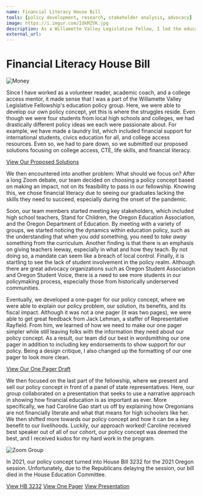 ```yaml
---
name: Financial Literacy House Bill
tools: [policy development, research, stakeholder analysis, advocacy]
image: https://i.imgur.com/IdkMZVK.jpg
description: As a Willamette Valley Legislative Fellow, I led the education policy group in developing a financial literacy policy concept, which resulted in our idea becoming HB 3232 during the 2021 session.
external_url: 
---
```


# Financial Literacy House Bill

![Money](https://i.imgur.com/IdkMZVK.jpg)

Since I have worked as a volunteer reader, academic coach, and a college access mentor, it made sense that I was a part of the Willamette Valley Legislative Fellowship's education policy group. Here, we were able to develop our own policy concept, yet this is where the struggles reside. Even though we were four students from local high schools and colleges, we had drastically different policy ideas we each were passionate about. For example, we have made a laundry list, which included financial support for international students, civics education for all, and college access resources. Even so, we had to pare down, so we submitted our proposed solutions focusing on college access, CTE, life skills, and financial literacy.

<a class="btn btn-outline-primary" href="https://drive.google.com/file/d/18eeGyLG5AHMkxXqgSOUq6LC0RRGzYdAc/view?usp=sharing" target="_blank" role="button">View Our Proposed Solutions</a> 

We then encountered into another problem: What should we focus on? After a long Zoom debate, our team decided on choosing a policy concept based on making an impact, not on its feasibility to pass in our fellowship. Knowing this, we chose financial literacy due to seeing our graduates lacking the skills they need to succeed, especially during the onset of the pandemic.

Soon, our team members started meeting key stakeholders, which included high school teachers, Stand for Children, the Oregon Education Association, and the Oregon Department of Education. By meeting with a variety of groups, we started noticing the dynamics within education policy, such as the understanding that when you *add* something, you need to *take away* something from the curriculum. Another finding is that there is an emphasis on giving teachers leeway, especially in what and how they teach. By not doing so, a mandate can seem like a breach of local control. Finally, it is startling to see the lack of student involvement in the policy realm. Although there are great advocacy organizations such as Oregon Student Association and Oregon Student Voice, there is a need to see more students in our policymaking process, especially those from historically underserved communities.

Eventually, we developed a one-pager for our policy concept, where we were able to explain our policy problem, our solution, its benefits, and its fiscal impact. Although it was not a one pager (it was two pages), we were able to get great feedback from Jack Lehman, a staffer of Representative Rayfield. From him, we learned of how we need to make our one pager simpler while still leaving folks with the information they need about our policy concept. As a result, our team did our best in wordsmithing our one pager in addition to including key endorsements to show support for our policy. Being a design critique, I also changed up the formatting of our one pager to look more clean.

<a class="btn btn-outline-primary" href="https://drive.google.com/file/d/18eeGyLG5AHMkxXqgSOUq6LC0RRGzYdAc/view?usp=sharing" target="_blank" role="button">View Our One Pager Draft</a> 

We then focused on the last part of the fellowship, where we present and sell our policy concept in front of a panel of state representatives. Here, our group collaborated on a presentation that seeks to use a narrative approach in showing how financial education is as important as ever. More specifically, we had Caroline Gao start us off by explaining how Oregonians are not financially literate and what that means for high schoolers like her. We then shifted more towards our policy concept and how it can be a key benefit to our livelihoods. Luckily, our approach worked! Caroline received best speaker out of all of our cohort, our policy concept was deemed the best, and I received kudos for my hard work in the program.

![Zoom Group](https://i.imgur.com/kxyZrca.png)

In 2021, our policy concept turned into House Bill 3232 for the 2021 Oregon session. Unfortunately, due to the Republicans delaying the session, our bill died in the House Education Committee.

<p class="text-center">

<a class="btn btn-outline-primary" href="https://olis.oregonlegislature.gov/liz/2021R1/Measures/Overview/HB3232" target="_blank" role="button">View HB 3232</a> 
<a class="btn btn-outline-primary" href="https://drive.google.com/file/d/15EsLaUHx4cl_n0EXyD1FJzWUXKfrz0jr/view?usp=sharing" target="_blank" role="button">View One Pager</a>
<a class="btn btn-outline-primary" href="https://drive.google.com/file/d/1x7xKM6az_Vzt-VZPoVPpkJiDWSD8W9-J/view?usp=sharing" target="_blank" role="button">View Presentation</a> 
  
</p>
